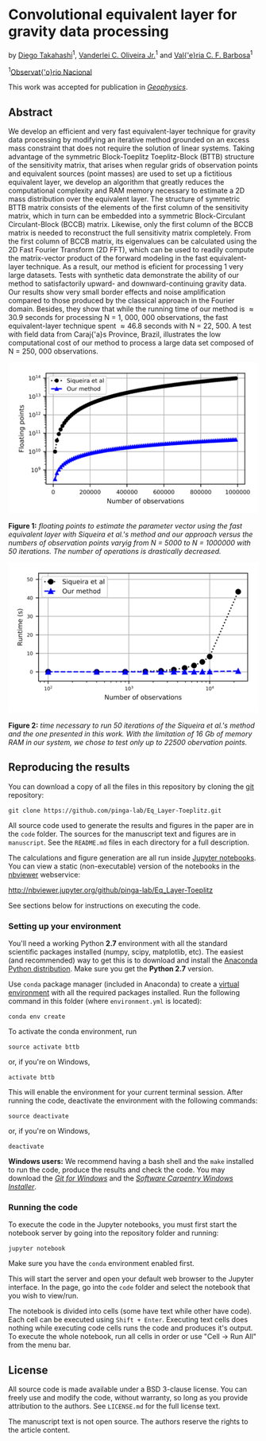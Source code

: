 # Convolutional equivalent layer for gravity data processing

by
[Diego Takahashi](http://www.pinga-lab.org/people/tomazella.html)<sup>1</sup>,
[Vanderlei C. Oliveira Jr.](http://www.pinga-lab.org/people/oliveira-jr.html)<sup>1</sup> and
[Val{\'e}ria C. F. Barbosa](http://www.pinga-lab.org/people/oliveira-jr.html)<sup>1</sup>

<sup>1</sup>[Observat{\'o}rio Nacional](http://www.on.br/index.php/pt-br/)

This work was accepted for publication in
[*Geophysics*](https://seg.org/Publications/Journals/Geophysics).


## Abstract

We develop an efficient and very fast equivalent-layer technique for gravity data processing
by modifying an iterative method grounded on an excess mass constraint that does not
require the solution of linear systems. Taking advantage of the symmetric Block-Toeplitz
Toeplitz-Block (BTTB) structure of the sensitivity matrix, that arises when regular grids
of observation points and equivalent sources (point masses) are used to set up a fictitious
equivalent layer, we develop an algorithm that greatly reduces the computational complexity
and RAM memory necessary to estimate a 2D mass distribution over the equivalent layer.
The structure of symmetric BTTB matrix consists of the elements of the first column of
the sensitivity matrix, which in turn can be embedded into a symmetric Block-Circulant
Circulant-Block (BCCB) matrix. Likewise, only the first column of the BCCB matrix is
needed to reconstruct the full sensitivity matrix completely. From the first column of BCCB
matrix, its eigenvalues can be calculated using the 2D Fast Fourier Transform (2D FFT),
which can be used to readily compute the matrix-vector product of the forward modeling
in the fast equivalent-layer technique. As a result, our method is eficient for processing
1
very large datasets. Tests with synthetic data demonstrate the ability of our method to
satisfactorily upward- and downward-continuing gravity data. Our results show very small
border effects and noise amplification compared to those produced by the classical approach
in the Fourier domain. Besides, they show that while the running time of our method
is $\approx 30.9$ seconds for processing N = 1, 000, 000 observations, the fast equivalent-layer
technique spent $\approx 46.8$ seconds with N = 22, 500. A test with field data from Caraj{\'a}s
Province, Brazil, illustrates the low computational cost of our method to process a large
data set composed of N = 250, 000 observations.

![](manuscript/Fig/Figure2.png)

**Figure 1:** *floating points to estimate the parameter vector using the fast equivalent 
layer with Siqueira et al.'s method and our approach versus the numbers of observation 
points varyig from N = 5000 to N = 1000000 with $50$ iterations. The number of operations 
is drastically decreased.*


![](manuscript/Fig/Figure3.png)

**Figure 2:** *time necessary to run 50 iterations of the Siqueira et al.'s method and the 
one presented in this work. With the limitation of 16 Gb of memory RAM in our system, we 
chose to test only up to 22500 obervation points.*


## Reproducing the results

You can download a copy of all the files in this repository by cloning the
[git](https://git-scm.com/) repository:

    git clone https://github.com/pinga-lab/Eq_Layer-Toeplitz.git


All source code used to generate the results and figures in the paper are in
the `code` folder. The sources for the manuscript text and figures are in `manuscript`.
See the `README.md` files in each directory for a full description.

The calculations and figure generation are all run inside
[Jupyter notebooks](http://jupyter.org/).
You can view a static (non-executable) version of the notebooks in the
[nbviewer](https://nbviewer.jupyter.org/) webservice:

http://nbviewer.jupyter.org/github/pinga-lab/Eq_Layer-Toeplitz

See sections below for instructions on executing the code.


### Setting up your environment

You'll need a working Python **2.7** environment with all the standard
scientific packages installed (numpy, scipy, matplotlib, etc).  The easiest
(and recommended) way to get this is to download and install the
[Anaconda Python distribution](http://continuum.io/downloads#all).
Make sure you get the **Python 2.7** version.

Use `conda` package manager (included in Anaconda) to create a
[virtual environment](https://conda.io/docs/using/envs.html) with
all the required packages installed.
Run the following command in this folder (where `environment.yml`
is located):

    conda env create

To activate the conda environment, run

    source activate bttb

or, if you're on Windows,

    activate bttb

This will enable the environment for your current terminal session.
After running the code, deactivate the environment with the following
commands:

    source deactivate

or, if you're on Windows,

    deactivate


**Windows users:** We recommend having a bash shell and the `make` installed
to run the code, produce the results and check the code. You may download the
[*Git for Windows*](https://git-for-windows.github.io/) and the
[*Software Carpentry Windows Installer*](https://github.com/swcarpentry/windows-installer/releases).


### Running the code

To execute the code in the Jupyter notebooks, you must first start the
notebook server by going into the repository folder and running:

    jupyter notebook

Make sure you have the `conda` environment enabled first.

This will start the server and open your default web browser to the Jupyter
interface. In the page, go into the `code` folder and select the
notebook that you wish to view/run.

The notebook is divided into cells (some have text while other have code).
Each cell can be executed using `Shift + Enter`.
Executing text cells does nothing while executing code cells runs the code
and produces it's output.
To execute the whole notebook, run all cells in order or use "Cell -> Run All"
from the menu bar.

## License

All source code is made available under a BSD 3-clause license.  You can freely
use and modify the code, without warranty, so long as you provide attribution
to the authors.  See `LICENSE.md` for the full license text.

The manuscript text is not open source. The authors reserve the rights to the
article content.